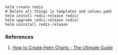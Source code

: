 ```
helm create redis
# Delete all things in templates and values.yaml
helm install redis-release redis/
helm upgrade redis-release redis/
helm uninstall redis-release
```

### References
1. [How to Create Helm Charts - The Ultimate Guide](https://www.youtube.com/watch?v=jUYNS90nq8U)